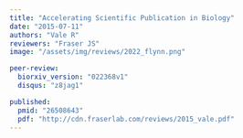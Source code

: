 ```yaml
---
title: "Accelerating Scientific Publication in Biology" 
date: "2015-07-11"
authors: "Vale R"
reviewers: "Fraser JS"
image: "/assets/img/reviews/2022_flynn.png"

peer-review:
  biorxiv_version: "022368v1"
  disqus: "z8jag1"

published:
  pmid: "26508643"
  pdf: "http://cdn.fraserlab.com/reviews/2015_vale.pdf"
---
```

